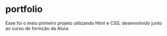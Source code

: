 # portfolio
Esse foi o meiu primeiro projeto utilizando Html e CSS, desenvolvido junto ao curso de formção da Alura.
